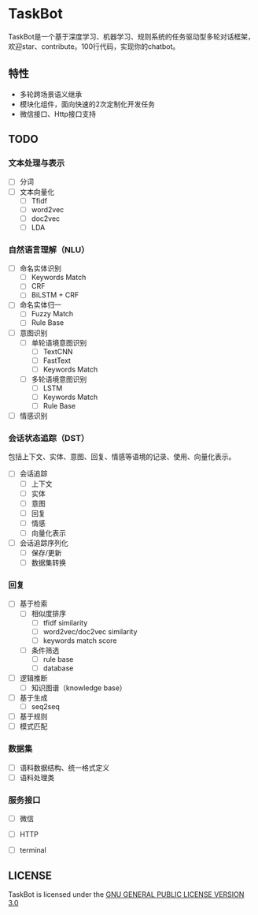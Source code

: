 # TaskBot

TaskBot是一个基于深度学习、机器学习、规则系统的任务驱动型多轮对话框架，欢迎star、contribute。100行代码，实现你的chatbot。

## 特性

+ 多轮跨场景语义继承
+ 模块化组件，面向快速的2次定制化开发任务
+ 微信接口、Http接口支持

## TODO

### 文本处理与表示

- [ ] 分词
- [ ] 文本向量化
  - [ ] Tfidf
  - [ ] word2vec
  - [ ] doc2vec
  - [ ] LDA

### 自然语言理解（NLU）
- [ ] 命名实体识别
  - [ ] Keywords Match
  - [ ] CRF
  - [ ] BiLSTM + CRF
- [ ] 命名实体归一
  - [ ] Fuzzy Match
  - [ ] Rule Base
- [ ] 意图识别
  - [ ] 单轮语境意图识别
    - [ ] TextCNN
    - [ ] FastText
    - [ ] Keywords Match
  - [ ] 多轮语境意图识别
    - [ ] LSTM
    - [ ] Keywords Match
    - [ ] Rule Base
- [ ] 情感识别

### 会话状态追踪（DST）

包括上下文、实体、意图、回复、情感等语境的记录、使用、向量化表示。
- [ ] 会话追踪
  - [ ] 上下文
  - [ ] 实体
  - [ ] 意图
  - [ ] 回复
  - [ ] 情感
  - [ ] 向量化表示

- [ ] 会话追踪序列化
  - [ ] 保存/更新
  - [ ] 数据集转换

### 回复

- [ ] 基于检索
  - [ ] 相似度排序
    - [ ] tfidf similarity
    - [ ] word2vec/doc2vec similarity
    - [ ] keywords match score
  - [ ] 条件筛选
    - [ ] rule base
    - [ ] database
- [ ] 逻辑推断
  - [ ] 知识图谱（knowledge base）
- [ ] 基于生成
  - [ ] seq2seq
- [ ] 基于规则
 - [ ] 模式匹配
### 数据集

- [ ] 语料数据结构、统一格式定义
- [ ] 语料处理类

### 服务接口
- [ ] 微信
- [ ] HTTP
- [ ] terminal


## LICENSE

TaskBot is licensed under the [ GNU GENERAL PUBLIC LICENSE VERSION 3.0](./LICENSE)

